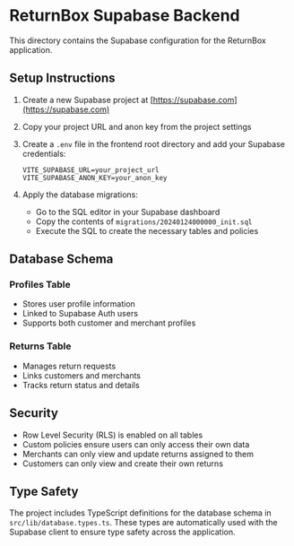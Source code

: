 # ReturnBox Supabase Backend

This directory contains the Supabase configuration for the ReturnBox application.

## Setup Instructions

1. Create a new Supabase project at [https://supabase.com](https://supabase.com)

2. Copy your project URL and anon key from the project settings

3. Create a `.env` file in the frontend root directory and add your Supabase credentials:
   ```env
   VITE_SUPABASE_URL=your_project_url
   VITE_SUPABASE_ANON_KEY=your_anon_key
   ```

4. Apply the database migrations:
   - Go to the SQL editor in your Supabase dashboard
   - Copy the contents of `migrations/20240124000000_init.sql`
   - Execute the SQL to create the necessary tables and policies

## Database Schema

### Profiles Table
- Stores user profile information
- Linked to Supabase Auth users
- Supports both customer and merchant profiles

### Returns Table
- Manages return requests
- Links customers and merchants
- Tracks return status and details

## Security

- Row Level Security (RLS) is enabled on all tables
- Custom policies ensure users can only access their own data
- Merchants can only view and update returns assigned to them
- Customers can only view and create their own returns

## Type Safety

The project includes TypeScript definitions for the database schema in `src/lib/database.types.ts`. These types are automatically used with the Supabase client to ensure type safety across the application.